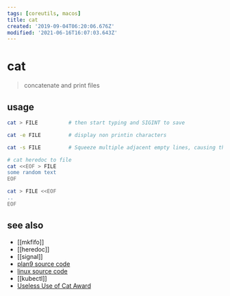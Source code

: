 ```yaml
---
tags: [coreutils, macos]
title: cat
created: '2019-09-04T06:20:06.676Z'
modified: '2021-06-16T16:07:03.643Z'
---
```


# cat

> concatenate and print files

## usage

```sh
cat > FILE          # then start typing and SIGINT to save

cat -e FILE         # display non printin characters

cat -s FILE         # Squeeze multiple adjacent empty lines, causing the output to be single spaced

# cat heredoc to file
cat <<EOF > FILE    
some random text
EOF

cat > FILE <<EOF
..
EOF
```

## see also

- [[mkfifo]]
- [[heredoc]]
- [[signal]]
- [plan9 source code](https://9p.io/sources/plan9/sys/src/cmd/cat.c)
- [linux source code](https://git.savannah.gnu.org/cgit/coreutils.git/plain/src/cat.c)
- [[kubectl]]
- [Useless Use of Cat Award](http://porkmail.org/era/unix/award.html)
